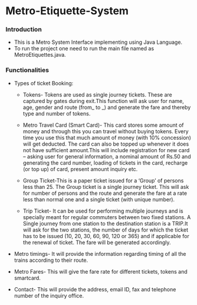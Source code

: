 # Metro-Etiquette-System

### Introduction ###
* This is a Metro System Interface implementing using Java Language.
* To run the project one need to run the main file named as MetroEtiquettes.java.

### Functionalities ###
* Types of ticket Booking:

  * Tokens- Tokens are used as single journey tickets. These are captured by gates during exit.This function will ask user for name, age, gender and route (from_ to _) and generate the fare and thereby type and number of tokens.      
  
  * Metro Travel Card (Smart Card)- This card stores some amount of money and through this you can travel without buying tokens. Every time you use this that much amount of money (with 10% concession) will get deducted. The card can also be topped up whenever it does not have sufficient amount.This will include registration for new card – asking user for general information, a nominal amount of Rs.50 and generating the card number, loading of tickets in the card, recharge (or top up) of card, present amount inquiry etc. 
  
  * Group Ticket-This is a paper ticket issued for a ‘Group’ of persons less than 25. The Group ticket is a single journey ticket.
This will ask for number of persons and the route and generate the fare at a rate less than normal one and a single ticket (with unique number). 

  * Trip Ticket- It can be used for performing multiple journeys and is specially meant for regular commuters between two fixed stations. A Single journey from one station to the destination station is a TRIP.It will ask for the two stations, the number of days for which the ticket has to be issued (10, 20, 30, 60, 90, 120 or 365) and if applicable for the renewal of ticket. The fare will be generated accordingly.
  
* Metro timings- It will provide the information regarding timing of all the trains according to their route.

* Metro Fares- This will give the fare rate for different tickets, tokens and smartcard.

* Contact- This will provide the address, email ID, fax and telephone number of the inquiry office.
